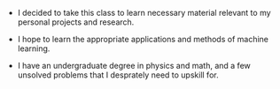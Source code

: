 - I decided to take this class to learn necessary material relevant to my personal projects and research.

- I hope to learn the appropriate applications and methods of machine learning.

- I have an undergraduate degree in physics and math, and a few unsolved problems that I desprately need to upskill for.